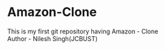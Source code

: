 # Amazon-Clone
This is my first git repository having Amazon - Clone
<br>
Author - Nilesh Singh(JCBUST)
